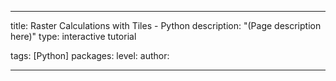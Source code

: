 ---

title: Raster Calculations with Tiles - Python
description: "(Page description here)"
type: interactive tutorial

tags: [Python]
packages: 
level: 
author: 

---